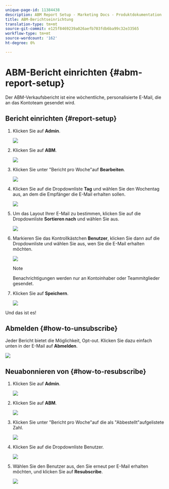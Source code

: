```yaml
---
unique-page-id: 11384438
description: ABM Report Setup - Marketing Docs - Produktdokumentation
title: ABM-Berichtseinrichtung
translation-type: tm+mt
source-git-commit: e125f8469239a026aefb703fdb6ba99c32e33565
workflow-type: tm+mt
source-wordcount: '162'
ht-degree: 0%

---
```



# ABM-Bericht einrichten {#abm-report-setup}

Der ABM-Verkaufsbericht ist eine wöchentliche, personalisierte E-Mail, die an das Kontoteam gesendet wird.

## Bericht einrichten {#report-setup}

1. Klicken Sie auf **Admin**.

   ![](assets/one-3.png)

1. Klicken Sie auf **ABM**.

   ![](assets/two-2.png)

1. Klicken Sie unter &quot;Bericht pro Woche&quot;auf **Bearbeiten**.

   ![](assets/three-3.png)

1. Klicken Sie auf die Dropdownliste **Tag** und wählen Sie den Wochentag aus, an dem die Empfänger die E-Mail erhalten sollen.

   ![](assets/four-4.png)

1. Um das Layout Ihrer E-Mail zu bestimmen, klicken Sie auf die Dropdownliste **Sortieren nach** und wählen Sie aus.

   ![](assets/five-3.png)

1. Markieren Sie das Kontrollkästchen **Benutzer**, klicken Sie dann auf die Dropdownliste und wählen Sie aus, wen Sie die E-Mail erhalten möchten.

   ![](assets/six-2.png)

   >[!NOTE]
   >
   >Benachrichtigungen werden nur an Kontoinhaber oder Teammitglieder gesendet.

1. Klicken Sie auf **Speichern**.

   ![](assets/seven-2.png)

Und das ist es!

## Abmelden {#how-to-unsubscribe}

Jeder Bericht bietet die Möglichkeit, Opt-out. Klicken Sie dazu einfach unten in der E-Mail auf **Abmelden**.

![](assets/eight-1.png)

## Neuabonnieren von {#how-to-resubscribe}

1. Klicken Sie auf **Admin**.

   ![](assets/one-3.png)

1. Klicken Sie auf **ABM**.

   ![](assets/two-2.png)

1. Klicken Sie unter &quot;Bericht pro Woche&quot;auf die als &quot;Abbestellt&quot;aufgelistete Zahl.

   ![](assets/nine.png)

1. Klicken Sie auf die Dropdownliste Benutzer.

   ![](assets/ten.png)

1. Wählen Sie den Benutzer aus, den Sie erneut per E-Mail erhalten möchten, und klicken Sie auf **Resubscribe**.

   ![](assets/eleven.png)

